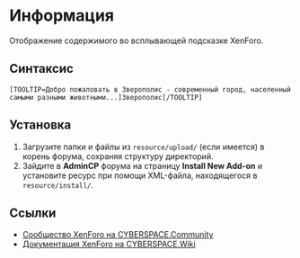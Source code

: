 # Информация

Отображение содержимого во всплывающей подсказке XenForo.

## Синтаксис

```
[TOOLTIP=Добро пожаловать в Зверополис - современный город, населенный самыми разными животными...]Зверополис[/TOOLTIP]
```

## Установка

1. Загрузите папки и файлы из `resource/upload/` (если имеется) в корень форума, сохраняя структуру директорий.
2. Зайдите в **AdminCP** форума на страницу **Install New Add-on** и установите ресурс при помощи XML-файла, находящегося в `resource/install/`.

## Ссылки

- [Сообщество XenForo на CYBERSPACE.Community](//cyberspace.community/forums/30/)
- [Документация XenForo на CYBERSPACE.Wiki](//xenforo.cyberspace.wiki/)

